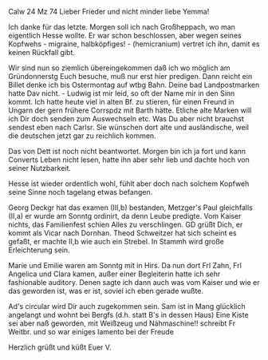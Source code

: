  Calw 24 Mz 74
Lieber Frieder und nicht minder liebe Yemma!

Ich danke für das letzte. Morgen soll ich nach Großheppach, wo man eigentlich Hesse wollte. Er war schon beschlossen, aber wegen seines Kopfwehs - migraine, halbköpfiges! - (hemicranium) vertret ich ihn, damit es keinen Rückfall gibt.

Wir sind nun so ziemlich übereingekommen daß ich wo möglich am Gründonnerstg Euch besuche, muß nur erst hier predigen. Dann reicht ein Billet denke ich bis Ostermontag auf wtbg Bahn. Deine bad Landpostmarken hatte Dav nicht. - Ludwig ist mir leid, so oft der Name mir in den Sinn kommt. 
Ich hatte heute viel in alten Bf. zu stieren, für einen Freund in Ungarn der gern frühere Corrspdz mit Barth hätte. Etliche alte Marken will ich Dir doch senden zum Auswechseln etc. Was Du aber nicht brauchst sendest eben nach Carlsr. Sie wünschen dort alte und ausländische, weil die deutschen jetzt gar zu reichlich kommen.

Das von Dett ist noch nicht beantwortet. Morgen bin ich ja fort und kann Converts Leben nicht lesen, hatte ihn aber sehr lieb und dachte hoch von seiner Nutzbarkeit.

Hesse ist wieder ordentlich wohl, fühlt aber doch nach solchem Kopfweh seine Sinne noch tagelang etwas befangen.

Georg Deckgr hat das examen (III,b) bestanden, Metzger's Paul gleichfalls (II,a) er wurde am Sonntg ordinirt, da denn Leube predigte. Vom Kaiser nichts, das Familienfest schien Alles zu verschlingen. GD grüßt Dich, er kommt als Vicar nach Dornhan. Theod Schweitzer hat sich scheint es gefaßt, er machte II,b wie auch ein Strebel. In Stammh wird große Erleichterung sein.

Marie und Emilie waren am Sonntg mit in Hirs. Da nun dort Frl Zahn, Frl Angelica und Clara kamen, außer einer Begleiterin hatte ich sehr fashionable auditory. Denen sagte ich dann auch was vom Kaiser und wie er das geworden ist, was er ist, soviel ich eben gerade wußte.

Ad's circular wird Dir auch zugekommen sein. Sam ist in Mang glücklich angelangt und wohnt bei Bergfs (d.h. statt B's in dessen Haus) Eine Kiste sei aber naß geworden, mit Weißzeug und Nähmaschine!! schreibt Fr Weitbr. und so war einiges lamento bei der Freude

Herzlich grüßt und küßt
 Euer V.
